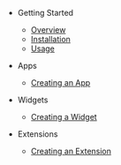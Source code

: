 - Getting Started

  - [Overview](/)
  - [Installation](/getting-started/installation.md)
  - [Usage](/getting-started/usage.md)

- Apps
  - [Creating an App](/apps/creating.md)

- Widgets
  - [Creating a Widget](/widgets/creating.md)

- Extensions
  - [Creating an Extension](/extensions/creating.md)


